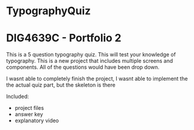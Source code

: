 # TypographyQuiz
# DIG4639C - Portfolio 2

This is a 5 question typography quiz. This will test your knowledge of typography. This is a new project that includes multiple screens and components. All of the questions would have been drop down.

I wasnt able to completely finish the project, I wasnt able to implement the the actual quiz part, but the skeleton is there

Included:
- project files
- answer key
- explanatory video 
